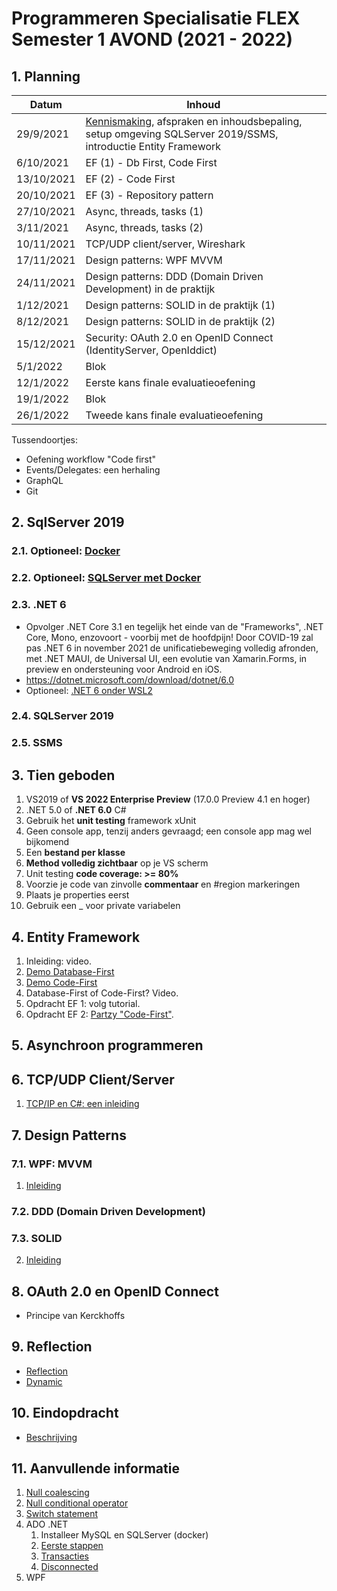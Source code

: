 # Programmeren Specialisatie FLEX Semester 1 AVOND (2021 - 2022)

## 1. Planning

| Datum      | Inhoud                                                       |
| ---------- | ------------------------------------------------------------ |
| 29/9/2021  | [Kennismaking](./Documents/Kennismaking.md), afspraken en inhoudsbepaling, setup omgeving SQLServer 2019/SSMS, introductie Entity Framework |
| 6/10/2021  | EF (1) - Db First, Code First                                |
| 13/10/2021 | EF (2) - Code First                                          |
| 20/10/2021 | EF (3) - Repository pattern                                  |
| 27/10/2021 | Async, threads, tasks (1)                                    |
| 3/11/2021  | Async, threads, tasks (2)                                    |
| 10/11/2021 | TCP/UDP client/server, Wireshark                             |
| 17/11/2021 | Design patterns: WPF MVVM                                    |
| 24/11/2021 | Design patterns: DDD (Domain Driven Development) in de praktijk |
| 1/12/2021  | Design patterns: SOLID in de praktijk (1)                    |
| 8/12/2021  | Design patterns: SOLID in de praktijk (2)                    |
| 15/12/2021 | Security: OAuth 2.0 en OpenID Connect (IdentityServer, OpenIddict) |
| 5/1/2022   | Blok                                                         |
| 12/1/2022  | Eerste kans finale evaluatieoefening                         |
| 19/1/2022  | Blok                                                         |
| 26/1/2022  | Tweede kans finale evaluatieoefening                         |

Tussendoortjes:

* Oefening workflow "Code first"
* Events/Delegates: een herhaling
* GraphQL
* Git

## 2. SqlServer 2019

### 2.1. Optioneel: [Docker](./Documents/Docker.md)

### 2.2. Optioneel: [SQLServer met Docker](./Documents/SQLServer2019ViaDocker.md)

### 2.3. .NET 6

* Opvolger .NET Core 3.1 en tegelijk het einde van de "Frameworks", .NET Core, Mono, enzovoort - voorbij met de hoofdpijn! Door COVID-19 zal pas .NET 6 in november 2021 de unificatiebeweging volledig afronden, met .NET MAUI, de Universal UI, een evolutie van Xamarin.Forms, in preview en ondersteuning voor Android en iOS.
* https://dotnet.microsoft.com/download/dotnet/6.0
* Optioneel: [.NET 6 onder WSL2](./Documents/NET6onWSL2.md)

### 2.4. SQLServer 2019

### 2.5. SSMS

## 3. Tien geboden

1. VS2019 of **VS 2022 Enterprise Preview** (17.0.0 Preview 4.1 en hoger)
2. .NET 5.0 of **.NET 6.0** C#
3. Gebruik het **unit testing** framework xUnit
4. Geen console app, tenzij anders gevraagd; een console app mag wel bijkomend
5. Een **bestand per klasse**
6. **Method volledig zichtbaar** op je VS scherm
7. Unit testing **code coverage: >= 80%**
8. Voorzie je code van zinvolle **commentaar** en #region markeringen
9. Plaats je properties eerst
10. Gebruik een _ voor private variabelen

## 4. Entity Framework

1. Inleiding: video.
2. [Demo Database-First](./Documents/EF_1_DbFirstDemo.md)
3. [Demo Code-First](./Documents/EF_1_CodeFirst.md)
4. Database-First of Code-First? Video.
5. Opdracht EF 1: volg tutorial.
6. Opdracht EF 2: [Partzy "Code-First"](./Documents/PartzyCodeFirst1.pdf).

## 5. Asynchroon programmeren

## 6. TCP/UDP Client/Server

1. [TCP/IP en C#: een inleiding](./Documents/SimpleTCP.md)

## 7. Design Patterns

### 7.1. WPF: MVVM

1. [Inleiding](./Documents/MVVM.md)

### 7.2. DDD (Domain Driven Development)

### 7.3. SOLID

2. [Inleiding](./Documents/SOLID.md)

## 8. OAuth 2.0 en OpenID Connect

* Principe van Kerckhoffs

## 9. Reflection

- [Reflection](./Documents/Reflection.md)
- [Dynamic](./Documents/Dynamic.md)

## 10. Eindopdracht

* [Beschrijving](./Documents/Eindopdracht.md)

## 11. Aanvullende informatie

1. [Null coalescing](./Documents/NullCoalescing.md)
2. [Null conditional operator](./Documents/NullConditionalOperator.md)
3. [Switch statement](./Documents/switch.md)
4. ADO .NET
   1. Installeer MySQL en SQLServer (docker)
   2. [Eerste stappen](./Documents/adonet1.md)
   3. [Transacties](./Documents/adonetTransactions.md)
   4. [Disconnected](./Documents/adonet3.md)
5. WPF